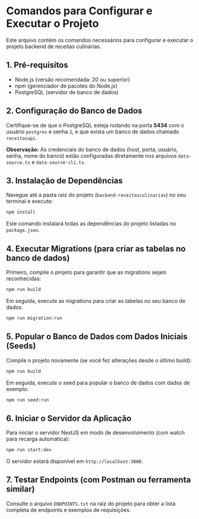 # Comandos para Configurar e Executar o Projeto

Este arquivo contém os comandos necessários para configurar e executar o projeto backend de receitas culinárias.

## 1. Pré-requisitos

*   Node.js (versão recomendada: 20 ou superior)
*   npm (gerenciador de pacotes do Node.js)
*   PostgreSQL (servidor de banco de dados)

## 2. Configuração do Banco de Dados

Certifique-se de que o PostgreSQL esteja rodando na porta **5434** com o usuário `postgres` e senha `2`, e que exista um banco de dados chamado `receitasapi`.

**Observação:** As credenciais do banco de dados (host, porta, usuário, senha, nome do banco) estão configuradas diretamente nos arquivos `data-source.ts` e `data-source-cli.ts`.

## 3. Instalação de Dependências

Navegue até a pasta raiz do projeto (`backend-receitasculinarias`) no seu terminal e execute:

```bash
npm install
```
Este comando instalará todas as dependências do projeto listadas no `package.json`.

## 4. Executar Migrations (para criar as tabelas no banco de dados)

Primeiro, compile o projeto para garantir que as migrations sejam reconhecidas:

```bash
npm run build
```

Em seguida, execute as migrations para criar as tabelas no seu banco de dados.

```bash
npm run migration:run
```

## 5. Popular o Banco de Dados com Dados Iniciais (Seeds)

Compile o projeto novamente (se você fez alterações desde o último build):

```bash
npm run build
```

Em seguida, execute o seed para popular o banco de dados com dados de exemplo:

```bash
npm run seed:run
```

## 6. Iniciar o Servidor da Aplicação

Para iniciar o servidor NestJS em modo de desenvolvimento (com watch para recarga automática):

```bash
npm run start:dev
```
O servidor estará disponível em `http://localhost:3000`.

## 7. Testar Endpoints (com Postman ou ferramenta similar)

Consulte o arquivo `ENDPOINTS.txt` na raiz do projeto para obter a lista completa de endpoints e exemplos de requisições. 

